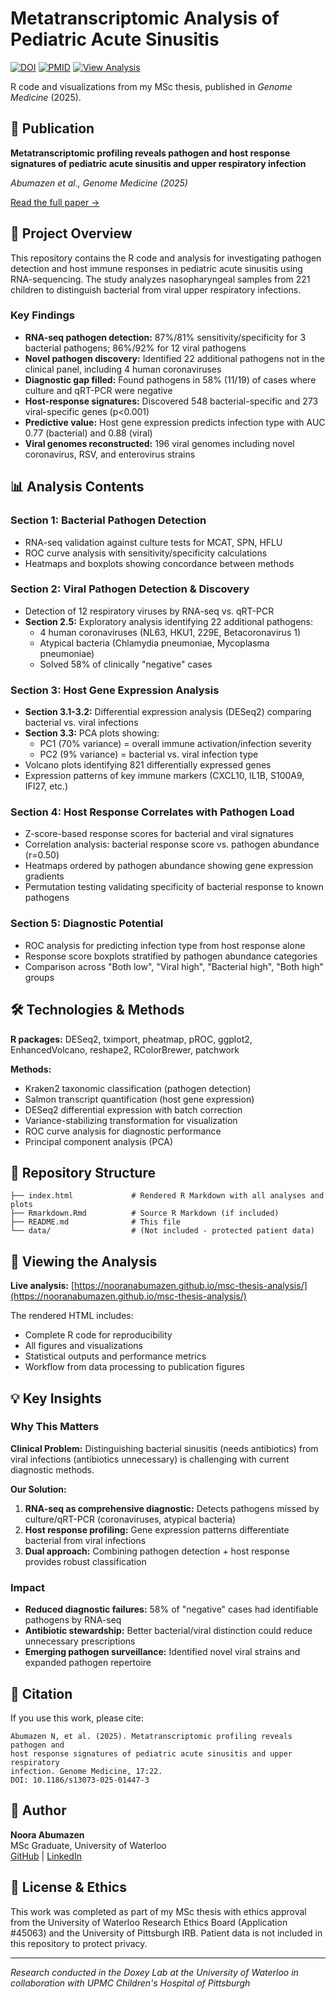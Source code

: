 # Metatranscriptomic Analysis of Pediatric Acute Sinusitis

[![DOI](https://img.shields.io/badge/DOI-10.1186%2Fs13073--025--01447--3-blue)](https://doi.org/10.1186/s13073-025-01447-3)
[![PMID](https://img.shields.io/badge/PMID-40098147-green)](https://pubmed.ncbi.nlm.nih.gov/40098147/)
[![View Analysis](https://img.shields.io/badge/View-Analysis-orange)](https://nooranabumazen.github.io/msc-thesis-analysis/)

R code and visualizations from my MSc thesis, published in *Genome Medicine* (2025).

## 📄 Publication

**Metatranscriptomic profiling reveals pathogen and host response signatures of pediatric acute sinusitis and upper respiratory infection**

*Abumazen et al., Genome Medicine (2025)*

[Read the full paper →](https://doi.org/10.1186/s13073-025-01447-3)

## 🔬 Project Overview

This repository contains the R code and analysis for investigating pathogen detection and host immune responses in pediatric acute sinusitis using RNA-sequencing. The study analyzes nasopharyngeal samples from 221 children to distinguish bacterial from viral upper respiratory infections.

### Key Findings

- **RNA-seq pathogen detection:** 87%/81% sensitivity/specificity for 3 bacterial pathogens; 86%/92% for 12 viral pathogens
- **Novel pathogen discovery:** Identified 22 additional pathogens not in the clinical panel, including 4 human coronaviruses
- **Diagnostic gap filled:** Found pathogens in 58% (11/19) of cases where culture and qRT-PCR were negative
- **Host-response signatures:** Discovered 548 bacterial-specific and 273 viral-specific genes (p<0.001)
- **Predictive value:** Host gene expression predicts infection type with AUC 0.77 (bacterial) and 0.88 (viral)
- **Viral genomes reconstructed:** 196 viral genomes including novel coronavirus, RSV, and enterovirus strains

## 📊 Analysis Contents

### Section 1: Bacterial Pathogen Detection
- RNA-seq validation against culture tests for MCAT, SPN, HFLU
- ROC curve analysis with sensitivity/specificity calculations
- Heatmaps and boxplots showing concordance between methods

### Section 2: Viral Pathogen Detection & Discovery
- Detection of 12 respiratory viruses by RNA-seq vs. qRT-PCR
- **Section 2.5:** Exploratory analysis identifying 22 additional pathogens:
  - 4 human coronaviruses (NL63, HKU1, 229E, Betacoronavirus 1)
  - Atypical bacteria (Chlamydia pneumoniae, Mycoplasma pneumoniae)
  - Solved 58% of clinically "negative" cases

### Section 3: Host Gene Expression Analysis
- **Section 3.1-3.2:** Differential expression analysis (DESeq2) comparing bacterial vs. viral infections
- **Section 3.3:** PCA plots showing:
  - PC1 (70% variance) = overall immune activation/infection severity
  - PC2 (9% variance) = bacterial vs. viral infection type
- Volcano plots identifying 821 differentially expressed genes
- Expression patterns of key immune markers (CXCL10, IL1B, S100A9, IFI27, etc.)

### Section 4: Host Response Correlates with Pathogen Load
- Z-score-based response scores for bacterial and viral signatures
- Correlation analysis: bacterial response score vs. pathogen abundance (r=0.50)
- Heatmaps ordered by pathogen abundance showing gene expression gradients
- Permutation testing validating specificity of bacterial response to known pathogens

### Section 5: Diagnostic Potential
- ROC analysis for predicting infection type from host response alone
- Response score boxplots stratified by pathogen abundance categories
- Comparison across "Both low", "Viral high", "Bacterial high", "Both high" groups

## 🛠️ Technologies & Methods

**R packages:** DESeq2, tximport, pheatmap, pROC, ggplot2, EnhancedVolcano, reshape2, RColorBrewer, patchwork

**Methods:** 
- Kraken2 taxonomic classification (pathogen detection)
- Salmon transcript quantification (host gene expression)
- DESeq2 differential expression with batch correction
- Variance-stabilizing transformation for visualization
- ROC curve analysis for diagnostic performance
- Principal component analysis (PCA)

## 📁 Repository Structure

```
├── index.html             # Rendered R Markdown with all analyses and plots
├── Rmarkdown.Rmd          # Source R Markdown (if included)
├── README.md              # This file
└── data/                  # (Not included - protected patient data)
```

## 🚀 Viewing the Analysis

**Live analysis:** [https://nooranabumazen.github.io/msc-thesis-analysis/](https://nooranabumazen.github.io/msc-thesis-analysis/)

The rendered HTML includes:
- Complete R code for reproducibility
- All figures and visualizations
- Statistical outputs and performance metrics
- Workflow from data processing to publication figures

## 💡 Key Insights

### Why This Matters

**Clinical Problem:** Distinguishing bacterial sinusitis (needs antibiotics) from viral infections (antibiotics unnecessary) is challenging with current diagnostic methods.

**Our Solution:** 
1. **RNA-seq as comprehensive diagnostic:** Detects pathogens missed by culture/qRT-PCR (coronaviruses, atypical bacteria)
2. **Host response profiling:** Gene expression patterns differentiate bacterial from viral infections
3. **Dual approach:** Combining pathogen detection + host response provides robust classification

### Impact

- **Reduced diagnostic failures:** 58% of "negative" cases had identifiable pathogens by RNA-seq
- **Antibiotic stewardship:** Better bacterial/viral distinction could reduce unnecessary prescriptions
- **Emerging pathogen surveillance:** Identified novel viral strains and expanded pathogen repertoire

## 📖 Citation

If you use this work, please cite:

```
Abumazen N, et al. (2025). Metatranscriptomic profiling reveals pathogen and 
host response signatures of pediatric acute sinusitis and upper respiratory 
infection. Genome Medicine, 17:22. 
DOI: 10.1186/s13073-025-01447-3
```

## 👤 Author

**Noora Abumazen**  
MSc Graduate, University of Waterloo  
[GitHub](https://github.com/nooranabumazen) | [LinkedIn](https://www.linkedin.com/in/noora-abumazen/)

## 📜 License & Ethics

This work was completed as part of my MSc thesis with ethics approval from the University of Waterloo Research Ethics Board (Application #45063) and the University of Pittsburgh IRB. Patient data is not included in this repository to protect privacy.

---

*Research conducted in the Doxey Lab at the University of Waterloo in collaboration with UPMC Children's Hospital of Pittsburgh*
